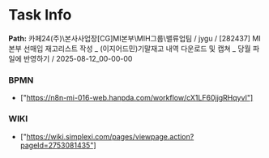 # Task Info

**Path:** 카페24(주)\본사사업장\[CG]MI본부\MIH그룹\밸류업팀 / jygu / [282437] MI본부 선매입 재고리스트 작성 _ (이지어드민)기말재고 내역 다운로드 및 캡쳐 _ 당월 파일에 반영하기 / 2025-08-12_00-00-00

### BPMN
- ["https://n8n-mi-016-web.hanpda.com/workflow/cX1LF60jjgRHqyvI"]

### WIKI
- ["https://wiki.simplexi.com/pages/viewpage.action?pageId=2753081435"]

